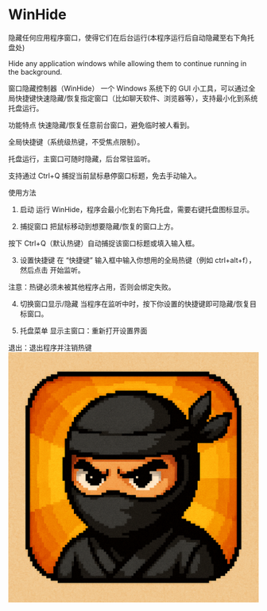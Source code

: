 # WinHide
隐藏任何应用程序窗口，使得它们在后台运行(本程序运行后自动隐藏至右下角托盘处)

Hide any application windows while allowing them to continue running in the background.


窗口隐藏控制器（WinHide）
一个 Windows 系统下的 GUI 小工具，可以通过全局快捷键快速隐藏/恢复指定窗口（比如聊天软件、浏览器等），支持最小化到系统托盘运行。

功能特点
快速隐藏/恢复任意前台窗口，避免临时被人看到。

全局快捷键（系统级热键，不受焦点限制）。

托盘运行，主窗口可随时隐藏，后台常驻监听。

支持通过 Ctrl+Q 捕捉当前鼠标悬停窗口标题，免去手动输入。

使用方法
1. 启动
运行 WinHide，程序会最小化到右下角托盘，需要右键托盘图标显示。

2. 捕捉窗口
把鼠标移动到想要隐藏/恢复的窗口上方。

按下 Ctrl+Q（默认热键）自动捕捉该窗口标题或填入输入框。

3. 设置快捷键
在 “快捷键” 输入框中输入你想用的全局热键（例如 ctrl+alt+f），然后点击 开始监听。

注意：热键必须未被其他程序占用，否则会绑定失败。

4. 切换窗口显示/隐藏
当程序在监听中时，按下你设置的快捷键即可隐藏/恢复目标窗口。

5. 托盘菜单
显示主窗口：重新打开设置界面

退出：退出程序并注销热键
![项目图](images/ninja_icon.png)
